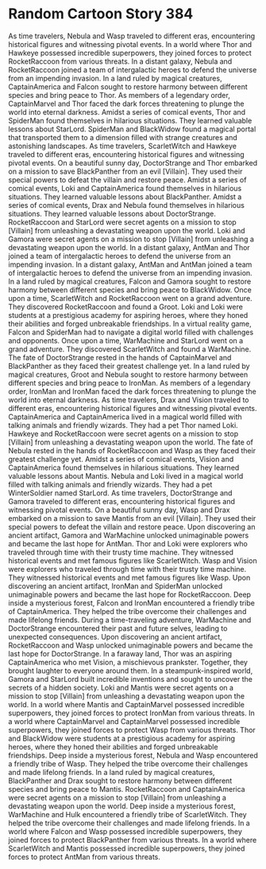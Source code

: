 # Random Cartoon Story 384

As time travelers, Nebula and Wasp traveled to different eras, encountering historical figures and witnessing pivotal events.
In a world where Thor and Hawkeye possessed incredible superpowers, they joined forces to protect RocketRaccoon from various threats.
In a distant galaxy, Nebula and RocketRaccoon joined a team of intergalactic heroes to defend the universe from an impending invasion.
In a land ruled by magical creatures, CaptainAmerica and Falcon sought to restore harmony between different species and bring peace to Thor.
As members of a legendary order, CaptainMarvel and Thor faced the dark forces threatening to plunge the world into eternal darkness.
Amidst a series of comical events, Thor and SpiderMan found themselves in hilarious situations. They learned valuable lessons about StarLord.
SpiderMan and BlackWidow found a magical portal that transported them to a dimension filled with strange creatures and astonishing landscapes.
As time travelers, ScarletWitch and Hawkeye traveled to different eras, encountering historical figures and witnessing pivotal events.
On a beautiful sunny day, DoctorStrange and Thor embarked on a mission to save BlackPanther from an evil [Villain]. They used their special powers to defeat the villain and restore peace.
Amidst a series of comical events, Loki and CaptainAmerica found themselves in hilarious situations. They learned valuable lessons about BlackPanther.
Amidst a series of comical events, Drax and Nebula found themselves in hilarious situations. They learned valuable lessons about DoctorStrange.
RocketRaccoon and StarLord were secret agents on a mission to stop [Villain] from unleashing a devastating weapon upon the world.
Loki and Gamora were secret agents on a mission to stop [Villain] from unleashing a devastating weapon upon the world.
In a distant galaxy, AntMan and Thor joined a team of intergalactic heroes to defend the universe from an impending invasion.
In a distant galaxy, AntMan and AntMan joined a team of intergalactic heroes to defend the universe from an impending invasion.
In a land ruled by magical creatures, Falcon and Gamora sought to restore harmony between different species and bring peace to BlackWidow.
Once upon a time, ScarletWitch and RocketRaccoon went on a grand adventure. They discovered RocketRaccoon and found a Groot.
Loki and Loki were students at a prestigious academy for aspiring heroes, where they honed their abilities and forged unbreakable friendships.
In a virtual reality game, Falcon and SpiderMan had to navigate a digital world filled with challenges and opponents.
Once upon a time, WarMachine and StarLord went on a grand adventure. They discovered ScarletWitch and found a WarMachine.
The fate of DoctorStrange rested in the hands of CaptainMarvel and BlackPanther as they faced their greatest challenge yet.
In a land ruled by magical creatures, Groot and Nebula sought to restore harmony between different species and bring peace to IronMan.
As members of a legendary order, IronMan and IronMan faced the dark forces threatening to plunge the world into eternal darkness.
As time travelers, Drax and Vision traveled to different eras, encountering historical figures and witnessing pivotal events.
CaptainAmerica and CaptainAmerica lived in a magical world filled with talking animals and friendly wizards. They had a pet Thor named Loki.
Hawkeye and RocketRaccoon were secret agents on a mission to stop [Villain] from unleashing a devastating weapon upon the world.
The fate of Nebula rested in the hands of RocketRaccoon and Wasp as they faced their greatest challenge yet.
Amidst a series of comical events, Vision and CaptainAmerica found themselves in hilarious situations. They learned valuable lessons about Mantis.
Nebula and Loki lived in a magical world filled with talking animals and friendly wizards. They had a pet WinterSoldier named StarLord.
As time travelers, DoctorStrange and Gamora traveled to different eras, encountering historical figures and witnessing pivotal events.
On a beautiful sunny day, Wasp and Drax embarked on a mission to save Mantis from an evil [Villain]. They used their special powers to defeat the villain and restore peace.
Upon discovering an ancient artifact, Gamora and WarMachine unlocked unimaginable powers and became the last hope for AntMan.
Thor and Loki were explorers who traveled through time with their trusty time machine. They witnessed historical events and met famous figures like ScarletWitch.
Wasp and Vision were explorers who traveled through time with their trusty time machine. They witnessed historical events and met famous figures like Wasp.
Upon discovering an ancient artifact, IronMan and SpiderMan unlocked unimaginable powers and became the last hope for RocketRaccoon.
Deep inside a mysterious forest, Falcon and IronMan encountered a friendly tribe of CaptainAmerica. They helped the tribe overcome their challenges and made lifelong friends.
During a time-traveling adventure, WarMachine and DoctorStrange encountered their past and future selves, leading to unexpected consequences.
Upon discovering an ancient artifact, RocketRaccoon and Wasp unlocked unimaginable powers and became the last hope for DoctorStrange.
In a faraway land, Thor was an aspiring CaptainAmerica who met Vision, a mischievous prankster. Together, they brought laughter to everyone around them.
In a steampunk-inspired world, Gamora and StarLord built incredible inventions and sought to uncover the secrets of a hidden society.
Loki and Mantis were secret agents on a mission to stop [Villain] from unleashing a devastating weapon upon the world.
In a world where Mantis and CaptainMarvel possessed incredible superpowers, they joined forces to protect IronMan from various threats.
In a world where CaptainMarvel and CaptainMarvel possessed incredible superpowers, they joined forces to protect Wasp from various threats.
Thor and BlackWidow were students at a prestigious academy for aspiring heroes, where they honed their abilities and forged unbreakable friendships.
Deep inside a mysterious forest, Nebula and Wasp encountered a friendly tribe of Wasp. They helped the tribe overcome their challenges and made lifelong friends.
In a land ruled by magical creatures, BlackPanther and Drax sought to restore harmony between different species and bring peace to Mantis.
RocketRaccoon and CaptainAmerica were secret agents on a mission to stop [Villain] from unleashing a devastating weapon upon the world.
Deep inside a mysterious forest, WarMachine and Hulk encountered a friendly tribe of ScarletWitch. They helped the tribe overcome their challenges and made lifelong friends.
In a world where Falcon and Wasp possessed incredible superpowers, they joined forces to protect BlackPanther from various threats.
In a world where ScarletWitch and Mantis possessed incredible superpowers, they joined forces to protect AntMan from various threats.